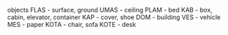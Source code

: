 objects
FLAS - surface, ground
UMAS - ceiling
PLAM - bed
KAB - box, cabin, elevator, container 
KAP - cover, shoe
DOM - building
VES - vehicle
MES - paper
KOTA - chair, sofa
KOTE - desk
